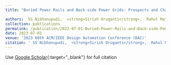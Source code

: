 ```yaml
---
title: "Buried Power Rails and Back-side Power Grids: Prospects and Challenges"

authors:  SS Nibhanupudi,  <strong>Sirish Oruganti</strong>,  Rahul Mathur,  Nishant Gupta,  Meizhi Wang,  Jaydeep Kulkarni
collection: publications
permalink: /publication/2023-07-01-Buried-Power-Rails-and-Back-side-Power-Grids-Prospects-and-Challenges
date: 2023-07-01
venue: '2023 60th ACM/IEEE Design Automation Conference (DAC)'
citation: ' SS Nibhanupudi,  <strong>Sirish Oruganti</strong>,  Rahul Mathur,  Nishant Gupta,  Meizhi Wang,  Jaydeep Kulkarni, &quot;Buried Power Rails and Back-side Power Grids: Prospects and Challenges.&quot; 2023 60th ACM/IEEE Design Automation Conference (DAC), 2023.'
---
```

Use [Google Scholar](https://scholar.google.com/scholar?q=Buried+Power+Rails+and+Back+side+Power+Grids:+Prospects+and+Challenges){:target="_blank"} for full citation